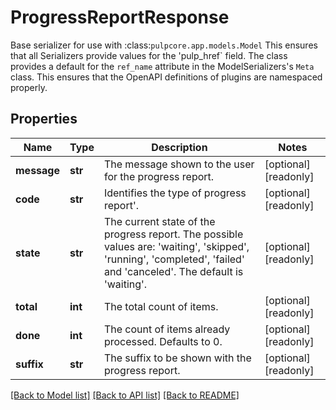 # ProgressReportResponse

Base serializer for use with :class:`pulpcore.app.models.Model`  This ensures that all Serializers provide values for the 'pulp_href` field.  The class provides a default for the ``ref_name`` attribute in the ModelSerializers's ``Meta`` class. This ensures that the OpenAPI definitions of plugins are namespaced properly.
## Properties
Name | Type | Description | Notes
------------ | ------------- | ------------- | -------------
**message** | **str** | The message shown to the user for the progress report. | [optional] [readonly] 
**code** | **str** | Identifies the type of progress report&#39;. | [optional] [readonly] 
**state** | **str** | The current state of the progress report. The possible values are: &#39;waiting&#39;, &#39;skipped&#39;, &#39;running&#39;, &#39;completed&#39;, &#39;failed&#39; and &#39;canceled&#39;. The default is &#39;waiting&#39;. | [optional] [readonly] 
**total** | **int** | The total count of items. | [optional] [readonly] 
**done** | **int** | The count of items already processed. Defaults to 0. | [optional] [readonly] 
**suffix** | **str** | The suffix to be shown with the progress report. | [optional] [readonly] 

[[Back to Model list]](../README.md#documentation-for-models) [[Back to API list]](../README.md#documentation-for-api-endpoints) [[Back to README]](../README.md)


